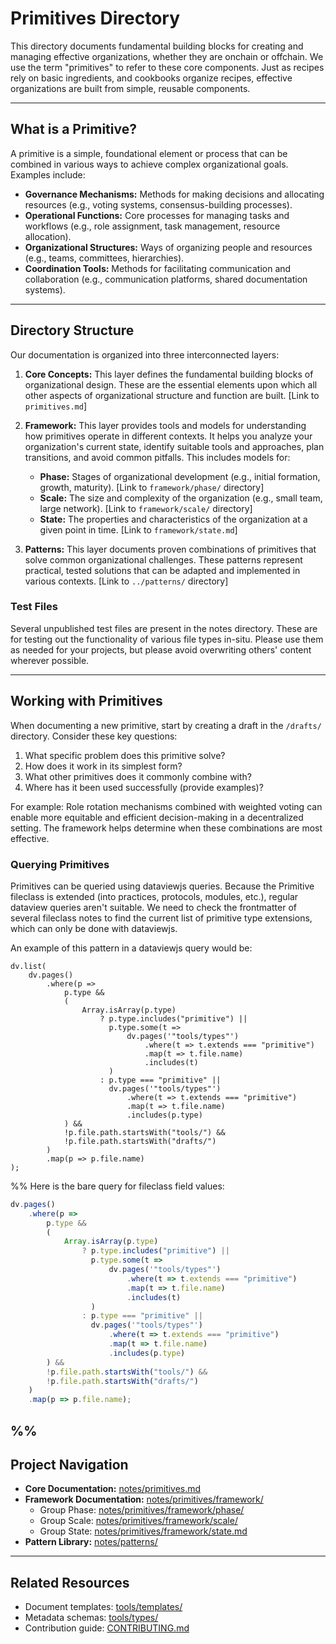 # Primitives Directory

This directory documents fundamental building blocks for creating and managing effective organizations, whether they are onchain or offchain.  We use the term "primitives" to refer to these core components.  Just as recipes rely on basic ingredients, and cookbooks organize recipes, effective organizations are built from simple, reusable components.

---

## What is a Primitive?

A primitive is a simple, foundational element or process that can be combined in various ways to achieve complex organizational goals.  Examples include:

* **Governance Mechanisms:**  Methods for making decisions and allocating resources (e.g., voting systems, consensus-building processes).
* **Operational Functions:** Core processes for managing tasks and workflows (e.g., role assignment, task management, resource allocation).
* **Organizational Structures:** Ways of organizing people and resources (e.g., teams, committees, hierarchies).
* **Coordination Tools:** Methods for facilitating communication and collaboration (e.g., communication platforms, shared documentation systems).

---

## Directory Structure

Our documentation is organized into three interconnected layers:

1. **Core Concepts:**  This layer defines the fundamental building blocks of organizational design.  These are the essential elements upon which all other aspects of organizational structure and function are built. [Link to `primitives.md`]

2. **Framework:** This layer provides tools and models for understanding how primitives operate in different contexts. It helps you analyze your organization's current state, identify suitable tools and approaches, plan transitions, and avoid common pitfalls. This includes models for:

    * **Phase:**  Stages of organizational development (e.g., initial formation, growth, maturity). [Link to `framework/phase/` directory]
    * **Scale:**  The size and complexity of the organization (e.g., small team, large network). [Link to `framework/scale/` directory]
    * **State:**  The properties and characteristics of the organization at a given point in time. [Link to `framework/state.md`]

3. **Patterns:** This layer documents proven combinations of primitives that solve common organizational challenges. These patterns represent practical, tested solutions that can be adapted and implemented in various contexts. [Link to `../patterns/` directory]

### Test Files

Several unpublished test files are present in the notes directory. These are for testing out the functionality of various file types in-situ. Please use them as needed for your projects, but please avoid overwriting others' content wherever possible.

---

## Working with Primitives

When documenting a new primitive, start by creating a draft in the `/drafts/` directory.  Consider these key questions:

1. What specific problem does this primitive solve?
2. How does it work in its simplest form?
3. What other primitives does it commonly combine with?
4. Where has it been used successfully (provide examples)?

For example:  Role rotation mechanisms combined with weighted voting can enable more equitable and efficient decision-making in a decentralized setting.  The framework helps determine when these combinations are most effective.

### Querying Primitives

Primitives can be queried using dataviewjs queries. Because the Primitive fileclass is extended (into practices, protocols, modules, etc.), regular dataview queries aren't suitable. We need to check the frontmatter of several fileclass notes to find the current list of primitive type extensions, which can only be done with dataviewjs.

An example of this pattern in a dataviewjs query would be:
```
dv.list(
    dv.pages()
        .where(p => 
            p.type &&
            (
                Array.isArray(p.type)
                    ? p.type.includes("primitive") ||
                      p.type.some(t => 
                          dv.pages('"tools/types"')
                              .where(t => t.extends === "primitive")
                              .map(t => t.file.name)
                              .includes(t)
                      )
                    : p.type === "primitive" ||
                      dv.pages('"tools/types"')
                          .where(t => t.extends === "primitive")
                          .map(t => t.file.name)
                          .includes(p.type)
            ) &&
            !p.file.path.startsWith("tools/") &&
            !p.file.path.startsWith("drafts/")
        )
        .map(p => p.file.name)
);
```

%%  Here is the bare query for fileclass field values:
```javascript
dv.pages()
    .where(p => 
        p.type &&
        (
            Array.isArray(p.type)
                ? p.type.includes("primitive") ||
                  p.type.some(t => 
                      dv.pages('"tools/types"')
                          .where(t => t.extends === "primitive")
                          .map(t => t.file.name)
                          .includes(t)
                  )
                : p.type === "primitive" ||
                  dv.pages('"tools/types"')
                      .where(t => t.extends === "primitive")
                      .map(t => t.file.name)
                      .includes(p.type)
        ) &&
        !p.file.path.startsWith("tools/") &&
        !p.file.path.startsWith("drafts/")
    )
    .map(p => p.file.name);
```
 %%
---

## Project Navigation

* **Core Documentation:** [notes/primitives.md](notes/primitives.md)
* **Framework Documentation:** [notes/primitives/framework/](notes/primitives/framework/)
    * Group Phase: [notes/primitives/framework/phase/](notes/primitives/framework/phase/)
    * Group Scale: [notes/primitives/framework/scale/](notes/primitives/framework/scale/)
    * Group State: [notes/primitives/framework/state.md](notes/primitives/framework/state.md)
* **Pattern Library:** [notes/patterns/](notes/patterns/)

---

## Related Resources

* Document templates: [tools/templates/](tools/templates/)
* Metadata schemas: [tools/types/](tools/types/)
* Contribution guide: [CONTRIBUTING.md](CONTRIBUTING.md)